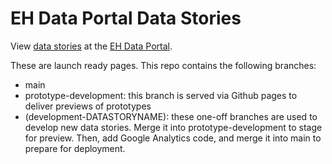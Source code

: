 # EH Data Portal Data Stories
View [data stories](https://a816-dohbesp.nyc.gov/IndicatorPublic/Infographic.aspx) at the [EH Data Portal](https://a816-dohbesp.nyc.gov/IndicatorPublic/).

These are launch ready pages. This repo contains the following branches:
- main 
- prototype-development: this branch is served via Github pages to deliver previews of prototypes
- (development-DATASTORYNAME): these one-off branches are used to develop new data stories. Merge it into prototype-development to stage for preview. Then, add Google Analytics code, and merge it into main to prepare for deployment. 


